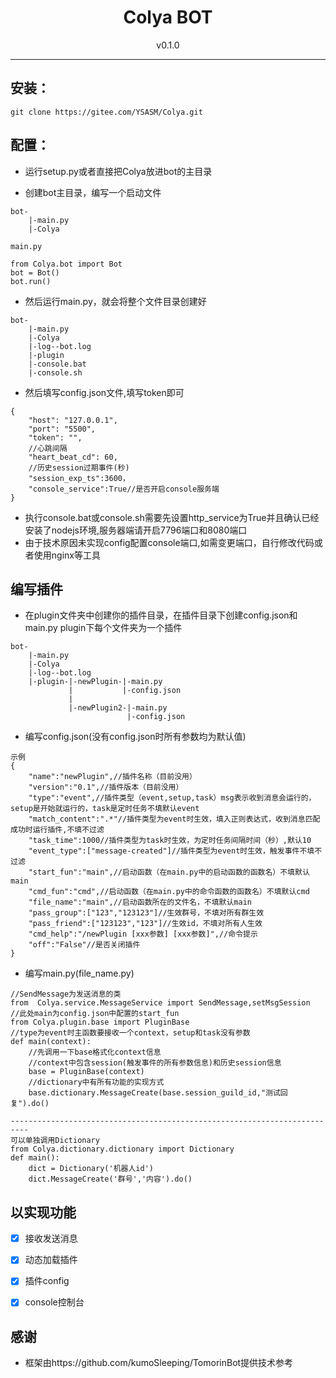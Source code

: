 <h1 align="center"> Colya BOT </h1>
<div align="center">v0.1.0</div>
</div>


***


## 安装：


```
git clone https://gitee.com/YSASM/Colya.git
```


## 配置：

* 运行setup.py或者直接把Colya放进bot的主目录

* 创建bot主目录，编写一个启动文件

```
bot-
    |-main.py
    |-Colya
```

```
main.py

from Colya.bot import Bot
bot = Bot()
bot.run()
```

* 然后运行main.py，就会将整个文件目录创建好
```
bot-
    |-main.py
    |-Colya
    |-log--bot.log
    |-plugin
    |-console.bat
    |-console.sh
```

* 然后填写config.json文件,填写token即可
```
{
    "host": "127.0.0.1", 
    "port": "5500", 
    "token": "", 
    //心跳间隔
    "heart_beat_cd": 60,
    //历史session过期事件(秒)
    "session_exp_ts":3600，
    "console_service":True//是否开启console服务端
}
```
* 执行console.bat或console.sh需要先设置http_service为True并且确认已经安装了nodejs环境,服务器端请开启7796端口和8080端口
* 由于技术原因未实现config配置console端口,如需变更端口，自行修改代码或者使用nginx等工具

## 编写插件
* 在plugin文件夹中创建你的插件目录，在插件目录下创建config.json和main.py
plugin下每个文件夹为一个插件
```
bot-
    |-main.py
    |-Colya
    |-log--bot.log
    |-plugin-|-newPlugin-|-main.py
             |           |-config.json
             |
             |-newPlugin2-|-main.py
                          |-config.json
```

* 编写config.json(没有config.json时所有参数均为默认值)
```
示例
{
    "name":"newPlugin",//插件名称（目前没用）
    "version":"0.1",//插件版本（目前没用）
    "type":"event",//插件类型（event,setup,task）msg表示收到消息会运行的，setup是开始就运行的，task是定时任务不填默认event
    "match_content":".*"//插件类型为event时生效，填入正则表达式，收到消息匹配成功时运行插件,不填不过滤
    "task_time":1000//插件类型为task时生效，为定时任务间隔时间（秒）,默认10
    "event_type":["message-created"]//插件类型为event时生效，触发事件不填不过滤
    "start_fun":"main",//启动函数（在main.py中的启动函数的函数名）不填默认main
    "cmd_fun":"cmd",//启动函数（在main.py中的命令函数的函数名）不填默认cmd
    "file_name":"main",//启动函数所在的文件名，不填默认main
    "pass_group":["123","123123"]//生效群号，不填对所有群生效
    "pass_friend":["123123","123"]//生效id，不填对所有人生效
    "cmd_help":"/newPlugin [xxx参数] [xxx参数]",//命令提示
    "off":"False"//是否关闭插件
}
```
* 编写main.py(file_name.py)
```
//SendMessage为发送消息的类
from  Colya.service.MessageService import SendMessage,setMsgSession
//此处main为config.json中配置的start_fun
from Colya.plugin.base import PluginBase
//type为event时主函数要接收一个context，setup和task没有参数
def main(context):
    //先调用一下base格式化context信息
    //context中包含session(触发事件的所有参数信息)和历史session信息
    base = PluginBase(context)
    //dictionary中有所有功能的实现方式
    base.dictionary.MessageCreate(base.session_guild_id,"测试回复").do()

--------------------------------------------------------------------------
可以单独调用Dictionary
from Colya.dictionary.dictionary import Dictionary
def main():
    dict = Dictionary('机器人id')
    dict.MessageCreate('群号','内容').do()

```

## 以实现功能

- [x] 接收发送消息
- [x] 动态加载插件
- [x] 插件config
- [x] console控制台





## 感谢
 
* 框架由https://github.com/kumoSleeping/TomorinBot提供技术参考

